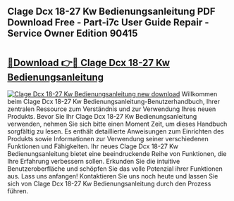 ## Clage Dcx 18-27 Kw Bedienungsanleitung PDF Download Free - Part-i7c User Guide Repair - Service Owner Edition 90415

# <h2><a href="http://df53uo.blite.top/?on=Clage+Dcx+18-27+Kw+Bedienungsanleitung">🔗Download 👉🔴 Clage Dcx 18-27 Kw Bedienungsanleitung</a></h2>

[![Clage Dcx 18-27 Kw Bedienungsanleitung new download](https://i.imgur.com/lujVjoI.png)](http://df53uo.blite.top/?on=Clage+Dcx+18-27+Kw+Bedienungsanleitung)
Willkommen beim Clage Dcx 18-27 Kw Bedienungsanleitung-Benutzerhandbuch, Ihrer zentralen Ressource zum Verständnis und zur Verwendung Ihres neuen Produkts. Bevor Sie Ihr Clage Dcx 18-27 Kw Bedienungsanleitung verwenden, nehmen Sie sich bitte einen Moment Zeit, um dieses Handbuch sorgfältig zu lesen. Es enthält detaillierte Anweisungen zum Einrichten des Produkts sowie Informationen zur Verwendung seiner verschiedenen Funktionen und Fähigkeiten. Ihr neues Clage Dcx 18-27 Kw Bedienungsanleitung bietet eine beeindruckende Reihe von Funktionen, die Ihre Erfahrung verbessern sollen. Erkunden Sie die intuitive Benutzeroberfläche und schöpfen Sie das volle Potenzial ihrer Funktionen aus. Lass uns anfangen! Kontaktieren Sie uns noch heute und lassen Sie sich von Clage Dcx 18-27 Kw Bedienungsanleitung durch den Prozess führen.
